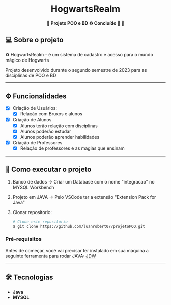 <h1 align="center"> 
	HogwartsRealm
</h1>
<h4 align="center"> 
	🚧  Projeto POO e BD ♻️ Concluído 🚀 🚧
</h4>


## 💻 Sobre o projeto

♻️ HogwartsRealm - é um sistema de cadastro e acesso para o mundo mágico de Hogwarts


Projeto desenvolvido durante o segundo semestre de 2023 para as disciplinas de POO e BD

---

## ⚙️ Funcionalidades

- [x] Criação de Usuários:
  - [x] Relação com Bruxos e alunos
- [x] Criação de Alunos
  - [x] Alunos terão relação com disciplinas
  - [x] Alunos poderão estudar
  - [x] Alunos poderão aprender habilidades
- [x] Criação de Professores
  - [x] Relação de professores e as magias que ensinam

---

## 🚀 Como executar o projeto

1. Banco de dados -> Criar um Database com o nome "integracao" no MYSQL Workbench
2. Projeto em JAVA -> Pelo VSCode ter a extensão "Extension Pack for Java"
3. Clonar repositorio:
   
   ```bash
   # Clone este repositório
   $ git clone https://github.com/luanrobert07/projetoPOO.git
   ```

### Pré-requisitos

Antes de começar, você vai precisar ter instalado em sua máquina a seguinte ferramenta para rodar JAVA:
[JDW](https://www.oracle.com/java/technologies/downloads/#jdk21-windows)

---

## 🛠 Tecnologias


-   **Java**
-   **MYSQL**

